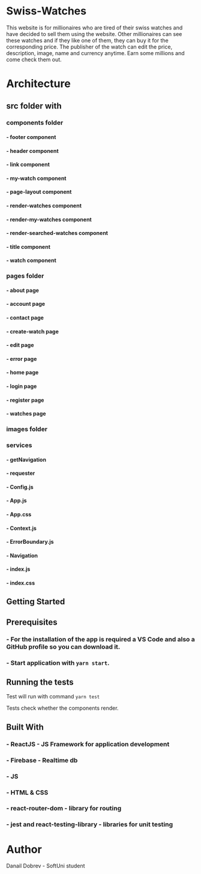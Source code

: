 # Swiss-Watches

This website is for millionaires who are tired of their swiss watches and have decided to sell them using the website.
Other millionaires can see these watches and if they like one of them, they can buy it for the corresponding price.
The publisher of the watch can edit the price, description, image, name and currency anytime.
Earn some millions and come check them out.



# Architecture


## src folder with
### components folder
#### - footer component
#### - header component
#### - link component
#### - my-watch component
#### - page-layout component
#### - render-watches component
#### - render-my-watches component
#### - render-searched-watches component
#### - title component
#### - watch component



### pages folder
#### - about page
#### - account page
#### - contact page
#### - create-watch page
#### - edit page
#### - error page
#### - home page
#### - login page
#### - register page
#### - watches page



### images folder



### services
#### - getNavigation
#### - requester



#### - Config.js
#### - App.js
#### - App.css
#### - Context.js
#### - ErrorBoundary.js
#### - Navigation
#### - index.js
#### - index.css



## Getting Started



## Prerequisites
### - For the installation of the app is required a VS Code and also a GitHub profile so you can download it.
### - Start application with `yarn start`.


## Running the tests
Test will run with command `yarn test`

Tests check whether the components render.

## Built With
### - ReactJS - JS Framework for application development
### - Firebase - Realtime db
### - JS
### - HTML & CSS
### - react-router-dom - library for routing
### - jest and react-testing-library - libraries for unit testing



# Author
Danail Dobrev - SoftUni student
